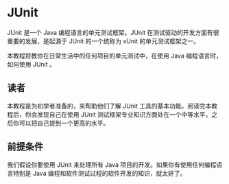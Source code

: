 # JUnit 

JUnit 是一个 Java 编程语言的单元测试框架。JUnit 在测试驱动的开发方面有很重要的发展，是起源于 JUnit 的一个统称为 xUnit 的单元测试框架之一。

本教程将教你在日常生活中的任何项目的单元测试中，在使用 Java 编程语言时，如何使用 JUnit 。

## 读者

本教程是为初学者准备的，来帮助他们了解 JUnit 工具的基本功能。阅读完本教程后，你会发现自己在使用 JUnit 测试框架专业知识方面处在一个中等水平，之后你可以把自己提到一个更高的水平。

## 前提条件

我们假设你要使用 JUnit 来处理所有 Java 项目的开发。如果你有使用任何编程语言特别是 Java 编程和软件测试过程的软件开发的知识，就太好了。
